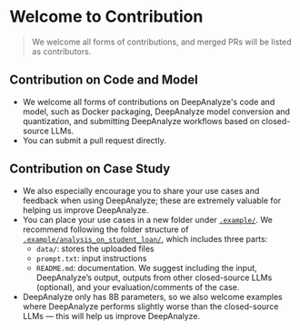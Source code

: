 # Welcome to Contribution
> We welcome all forms of contributions, and merged PRs will be listed as contributors.

## Contribution on Code and Model

- We welcome all forms of contributions on DeepAnalyze's code and model, such as Docker packaging, DeepAnalyze model conversion and quantization, and submitting DeepAnalyze workflows based on closed-source LLMs. 
- You can submit a pull request directly.

## Contribution on Case Study

- We also especially encourage you to share your use cases and feedback when using DeepAnalyze; these are extremely valuable for helping us improve DeepAnalyze.
- You can place your use cases in a new folder under [`.example/`](.example/). We recommend following the folder structure of [`.example/analysis_on_student_loan/`](.example/analysis_on_student_loan/), which includes three parts:
    - `data/`: stores the uploaded files
    - `prompt.txt`: input instructions
    - `README.md`: documentation. We suggest including the input, DeepAnalyze’s output, outputs from other closed-source LLMs (optional), and your evaluation/comments of the case.
- DeepAnalyze only has 8B parameters, so we also welcome examples where DeepAnalyze performs slightly worse than the closed-source LLMs — this will help us improve DeepAnalyze.